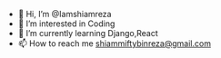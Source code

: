 - 👋 Hi, I’m @Iamshiamreza
- 👀 I’m interested in Coding
- 🌱 I’m currently learning Django,React
- 📫 How to reach me shiammiftybinreza@gmail.com

<!---
Iamshiamreza/Iamshiamreza is a ✨ special ✨ repository because its `README.md` (this file) appears on your GitHub profile.
You can click the Preview link to take a look at your changes.
--->
